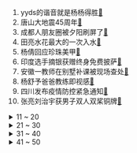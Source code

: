 1. yyds的谐音就是杨杨得胜[:link:](https://s.weibo.com/weibo?q=%23yyds的谐音就是杨杨得胜%23&Refer=top)
2. 唐山大地震45周年[:link:](https://s.weibo.com/weibo?q=%23唐山大地震45周年%23&Refer=top)
3. 成都人朋友圈被夕阳刷屏了[:link:](https://s.weibo.com/weibo?q=%23成都人朋友圈被夕阳刷屏了%23&Refer=top)
4. 田亮水花最大的一次入水[:link:](https://s.weibo.com/weibo?q=%23田亮水花最大的一次入水%23&Refer=top)
5. 杨倩回应珍珠美甲[:link:](https://s.weibo.com/weibo?q=%23杨倩回应珍珠美甲%23&Refer=top)
6. 印度选手摘银获赠终身免费披萨[:link:](https://s.weibo.com/weibo?q=%23印度选手摘银获赠终身免费披萨%23&Refer=top)
7. 安徽一教师在别墅补课被现场查处[:link:](https://s.weibo.com/weibo?q=%23安徽一教师在别墅补课被现场查处%23&Refer=top)
8. 杨舒予爸爸教练即视感[:link:](https://s.weibo.com/weibo?q=%23杨舒予爸爸教练即视感%23&Refer=top)
9. 四川发布疫情防控紧急通知[:link:](https://s.weibo.com/weibo?q=%23四川发布疫情防控紧急通知%23&Refer=top)
10. 张亮刘治宇获男子双人双桨铜牌[:link:](https://s.weibo.com/weibo?q=%23张亮刘治宇获男子双人双桨铜牌%23&Refer=top)
<details>
<summary>11 ~ 20</summary>

11. 南京疫情[:link:](https://s.weibo.com/weibo?q=%23南京疫情%23&Refer=top)
12. 最奶的语气说最拽的话[:link:](https://s.weibo.com/weibo?q=%23最奶的语气说最拽的话%23&Refer=top)
13. 扬州疫情[:link:](https://s.weibo.com/weibo?q=%23扬州疫情%23&Refer=top)
14. 一南京来扬州人员核酸阳性[:link:](https://s.weibo.com/weibo?q=%23一南京来扬州人员核酸阳性%23&Refer=top)
15. 河南救援小伙买湿疹药却不敢带回[:link:](https://s.weibo.com/weibo?q=%23河南救援小伙买湿疹药却不敢带回%23&Refer=top)
16. 00后姜冉馨夺金家里沸腾了[:link:](https://s.weibo.com/weibo?q=%2300后姜冉馨夺金家里沸腾了%23&Refer=top)
17. 你是我的荣耀还原度绝了[:link:](https://s.weibo.com/weibo?q=%23你是我的荣耀还原度绝了%23&Refer=top)
18. 惠若琪发文力挺中国女排[:link:](https://s.weibo.com/weibo?q=%23惠若琪发文力挺中国女排%23&Refer=top)
19. 日本金牌[:link:](https://s.weibo.com/weibo?q=%23日本金牌%23&Refer=top)
20. 郑州公交免费乘坐一个月[:link:](https://s.weibo.com/weibo?q=%23郑州公交免费乘坐一个月%23&Refer=top)
</details>
<details>
<summary>21 ~ 30</summary>

21. 中国跆拳道队首次奥运无金[:link:](https://s.weibo.com/weibo?q=%23中国跆拳道队首次奥运无金%23&Refer=top)
22. 消防员称不敢在郑州买东西[:link:](https://s.weibo.com/weibo?q=%23消防员称不敢在郑州买东西%23&Refer=top)
23. 杨倩给白敬亭发语音[:link:](https://s.weibo.com/weibo?q=%23杨倩给白敬亭发语音%23&Refer=top)
24. 张哲瀚获最远距离奖[:link:](https://s.weibo.com/weibo?q=%23张哲瀚获最远距离奖%23&Refer=top)
25. 高敏跳水像一尾优雅的鱼[:link:](https://s.weibo.com/weibo?q=%23高敏跳水像一尾优雅的鱼%23&Refer=top)
26. 奥运冠军张家齐父母流下热泪[:link:](https://s.weibo.com/weibo?q=%23奥运冠军张家齐父母流下热泪%23&Refer=top)
27. 于途理工男式道歉[:link:](https://s.weibo.com/weibo?q=%23于途理工男式道歉%23&Refer=top)
28. 姜冉馨等白敬亭一个赞[:link:](https://s.weibo.com/weibo?q=%23姜冉馨等白敬亭一个赞%23&Refer=top)
29. 郑州奔驰堵了全车库[:link:](https://s.weibo.com/weibo?q=%23郑州奔驰堵了全车库%23&Refer=top)
30. 消防员送西瓜被小朋友求抱[:link:](https://s.weibo.com/weibo?q=%23消防员送西瓜被小朋友求抱%23&Refer=top)
</details>
<details>
<summary>31 ~ 40</summary>

31. 朱时茂朱一龙演父子[:link:](https://s.weibo.com/weibo?q=%23朱时茂朱一龙演父子%23&Refer=top)
32. 亳州614分考生带录取通知书感谢特警[:link:](https://s.weibo.com/weibo?q=%23亳州614分考生带录取通知书感谢特警%23&Refer=top)
33. 台风烟花中心进入常州[:link:](https://s.weibo.com/weibo?q=%23台风烟花中心进入常州%23&Refer=top)
34. 基金下跌[:link:](https://s.weibo.com/weibo?q=%23基金下跌%23&Refer=top)
35. 库克称芯片短缺限制iPad和Mac销量[:link:](https://s.weibo.com/weibo?q=%23库克称芯片短缺限制iPad和Mac销量%23&Refer=top)
36. 辽H哥驰援河南捐款1万元后转身离开[:link:](https://s.weibo.com/weibo?q=%23辽H哥驰援河南捐款1万元后转身离开%23&Refer=top)
37. 财政部拨30亿元支持河南灾后重建[:link:](https://s.weibo.com/weibo?q=%23财政部拨30亿元支持河南灾后重建%23&Refer=top)
38. 南京中高风险地区为隔离民众调配生活物资[:link:](https://s.weibo.com/weibo?q=%23南京中高风险地区为隔离民众调配生活物资%23&Refer=top)
39. 杨洋迪丽热巴CP感[:link:](https://s.weibo.com/weibo?q=%23杨洋迪丽热巴CP感%23&Refer=top)
40. 唐山大地震子弟兵影像[:link:](https://s.weibo.com/weibo?q=%23唐山大地震子弟兵影像%23&Refer=top)
</details>
<details>
<summary>41 ~ 50</summary>

41. 河南群众追车投喂山东消防[:link:](https://s.weibo.com/weibo?q=%23河南群众追车投喂山东消防%23&Refer=top)
42. 千万粉美食博主捐1万被质疑太少[:link:](https://s.weibo.com/weibo?q=%23千万粉美食博主捐1万被质疑太少%23&Refer=top)
43. 救援消防醒来发现小黑板和食物[:link:](https://s.weibo.com/weibo?q=%23救援消防醒来发现小黑板和食物%23&Refer=top)
44. 见过最佛系的乒乓球选手[:link:](https://s.weibo.com/weibo?q=%23见过最佛系的乒乓球选手%23&Refer=top)
45. 杨倩说黄色发卡是幸运物[:link:](https://s.weibo.com/weibo?q=%23杨倩说黄色发卡是幸运物%23&Refer=top)
46. 上海暴雨[:link:](https://s.weibo.com/weibo?q=%23上海暴雨%23&Refer=top)
47. 白敬亭收到了杨倩签名照[:link:](https://s.weibo.com/weibo?q=%23白敬亭收到了杨倩签名照%23&Refer=top)
48. 本届奥运会最年轻选手[:link:](https://s.weibo.com/weibo?q=%23本届奥运会最年轻选手%23&Refer=top)
49. 孙一文意外受伤离场后哭了[:link:](https://s.weibo.com/weibo?q=%23孙一文意外受伤离场后哭了%23&Refer=top)
50. 白鹿说玉楼春服饰是中国的[:link:](https://s.weibo.com/weibo?q=%23白鹿说玉楼春服饰是中国的%23&Refer=top)
</details>